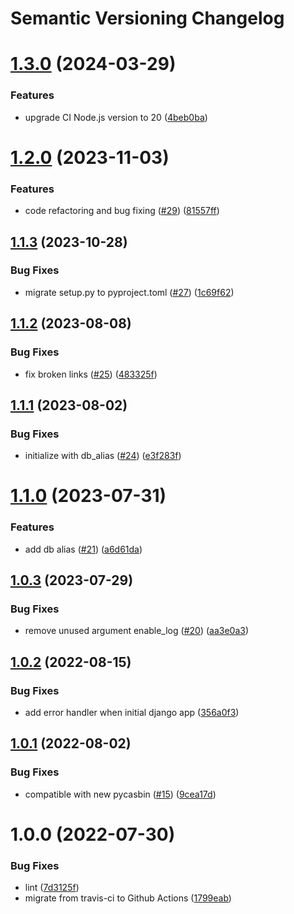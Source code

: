 # Semantic Versioning Changelog

# [1.3.0](https://github.com/officialpycasbin/django-orm-adapter/compare/v1.2.0...v1.3.0) (2024-03-29)


### Features

* upgrade CI Node.js version to 20 ([4beb0ba](https://github.com/officialpycasbin/django-orm-adapter/commit/4beb0baf43e55a3ba2fdb6c30b7110135d66f8ab))

# [1.2.0](https://github.com/officialpycasbin/django-orm-adapter/compare/v1.1.3...v1.2.0) (2023-11-03)


### Features

* code refactoring and bug fixing ([#29](https://github.com/officialpycasbin/django-orm-adapter/issues/29)) ([81557ff](https://github.com/officialpycasbin/django-orm-adapter/commit/81557ffb7c7b2756fc2676662a693cd2d684e20e))

## [1.1.3](https://github.com/officialpycasbin/django-orm-adapter/compare/v1.1.2...v1.1.3) (2023-10-28)


### Bug Fixes

* migrate setup.py to pyproject.toml ([#27](https://github.com/officialpycasbin/django-orm-adapter/issues/27)) ([1c69f62](https://github.com/officialpycasbin/django-orm-adapter/commit/1c69f6220975e7a3996947cab6b0c3048ca8ed9a))

## [1.1.2](https://github.com/officialpycasbin/django-orm-adapter/compare/v1.1.1...v1.1.2) (2023-08-08)


### Bug Fixes

* fix broken links ([#25](https://github.com/officialpycasbin/django-orm-adapter/issues/25)) ([483325f](https://github.com/officialpycasbin/django-orm-adapter/commit/483325f885c59dd54548d097c7a592b0cde8f569))

## [1.1.1](https://github.com/officialpycasbin/django-orm-adapter/compare/v1.1.0...v1.1.1) (2023-08-02)


### Bug Fixes

* initialize with db_alias ([#24](https://github.com/officialpycasbin/django-orm-adapter/issues/24)) ([e3f283f](https://github.com/officialpycasbin/django-orm-adapter/commit/e3f283fd6e07efef037ab552f81bb9061a4fc563))

# [1.1.0](https://github.com/officialpycasbin/django-orm-adapter/compare/v1.0.3...v1.1.0) (2023-07-31)


### Features

* add db alias ([#21](https://github.com/officialpycasbin/django-orm-adapter/issues/21)) ([a6d61da](https://github.com/officialpycasbin/django-orm-adapter/commit/a6d61da8943ab839e4452478abb15a25d68067a5))

## [1.0.3](https://github.com/officialpycasbin/django-orm-adapter/compare/v1.0.2...v1.0.3) (2023-07-29)


### Bug Fixes

* remove unused argument enable_log ([#20](https://github.com/officialpycasbin/django-orm-adapter/issues/20)) ([aa3e0a3](https://github.com/officialpycasbin/django-orm-adapter/commit/aa3e0a38132a212f6cbf4908cd2978b405a5964c))

## [1.0.2](https://github.com/officialpycasbin/django-orm-adapter/compare/v1.0.1...v1.0.2) (2022-08-15)


### Bug Fixes

* add error handler when initial django app ([356a0f3](https://github.com/officialpycasbin/django-orm-adapter/commit/356a0f3a42a5399488cc83eba9b3d0f1cec70e8f))

## [1.0.1](https://github.com/officialpycasbin/django-orm-adapter/compare/v1.0.0...v1.0.1) (2022-08-02)


### Bug Fixes

* compatible with new pycasbin ([#15](https://github.com/officialpycasbin/django-orm-adapter/issues/15)) ([9cea17d](https://github.com/officialpycasbin/django-orm-adapter/commit/9cea17d916e9b10177a626a6123bc9d21327083f))

# 1.0.0 (2022-07-30)


### Bug Fixes

* lint ([7d3125f](https://github.com/officialpycasbin/django-orm-adapter/commit/7d3125fd76c01c0004e01311b9ba3e8af186c7a3))
* migrate from travis-ci to Github Actions ([1799eab](https://github.com/officialpycasbin/django-orm-adapter/commit/1799eab6aa105e59a2df1e301b5e08602f89b5fb))
